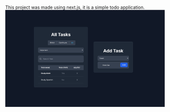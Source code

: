 This project was made using next.js, it is a simple todo application.
![Sample photo](newversion.png)